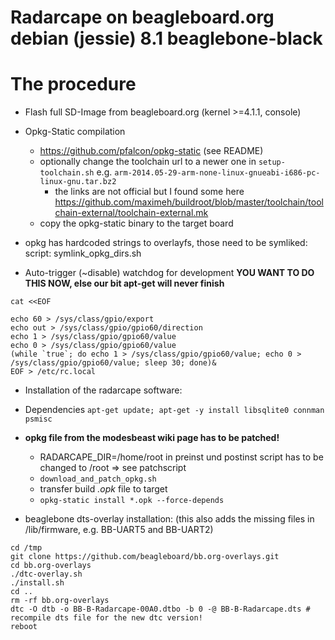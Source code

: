 # Radarcape on beagleboard.org debian (jessie) 8.1 beaglebone-black
# The procedure

* Flash full SD-Image from beagleboard.org (kernel >=4.1.1, console)

* Opkg-Static compilation
  * https://github.com/pfalcon/opkg-static (see README)
  * optionally change the toolchain url to a newer one in `setup-toolchain.sh` e.g. `arm-2014.05-29-arm-none-linux-gnueabi-i686-pc-linux-gnu.tar.bz2`
    * the links are not official but I found some here https://github.com/maximeh/buildroot/blob/master/toolchain/toolchain-external/toolchain-external.mk
  * copy the opkg-static binary to the target board

* opkg has hardcoded strings to overlayfs, those need to be symliked: script: symlink_opkg_dirs.sh

* Auto-trigger (~disable) watchdog for development **YOU WANT TO DO THIS NOW, else our bit apt-get will never finish**
```
cat <<EOF

echo 60 > /sys/class/gpio/export
echo out > /sys/class/gpio/gpio60/direction
echo 1 > /sys/class/gpio/gpio60/value
echo 0 > /sys/class/gpio/gpio60/value
(while `true`; do echo 1 > /sys/class/gpio/gpio60/value; echo 0 > /sys/class/gpio/gpio60/value; sleep 30; done)&
EOF > /etc/rc.local
```

* Installation of the radarcape software:
* Dependencies `apt-get update; apt-get -y install libsqlite0 connman psmisc`

* **opkg file from the modesbeast wiki page has to be patched!**
  * RADARCAPE_DIR=/home/root in preinst und postinst script has to be changed to /root => see patchscript
  * `download_and_patch_opkg.sh`
  * transfer build _.opk_ file to target
  * `opkg-static install *.opk --force-depends`

* beaglebone dts-overlay installation: (this also adds the missing files in /lib/firmware, e.g. BB-UART5 and BB-UART2)
```
cd /tmp
git clone https://github.com/beagleboard/bb.org-overlays.git
cd bb.org-overlays
./dtc-overlay.sh
./install.sh
cd ..
rm -rf bb.org-overlays
dtc -O dtb -o BB-B-Radarcape-00A0.dtbo -b 0 -@ BB-B-Radarcape.dts # recompile dts file for the new dtc version!
reboot
```
